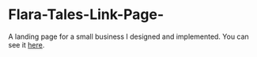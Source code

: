 # Flara-Tales-Link-Page-
A landing page for a small business I designed and implemented. You can see it [here](http://www.flaratales.com/).
